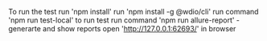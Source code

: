 To run the test
run 'npm install'
run 'npm install -g @wdio/cli'
run command 'npm run test-local' to run test
run command 'npm run allure-report' - generarte and show reports
open 'http://127.0.0.1:62693/' in browser